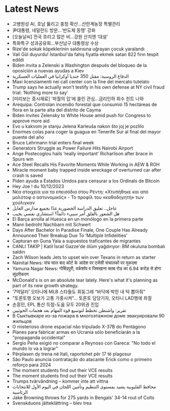 # Latest News
-  고병원성 AI, 호남 뚫리고 충청 확산…산란계농장 특별관리
-  尹대통령, 네덜란드 방문…‘반도체 동맹’ 강화
-  [오늘날씨] 전국 흐리고 많은 비…강원 산지엔 ‘대설’
-  특화특구 성과공유회…부산남구 대통령상 수상
-  Rize'de sokak köpeklerinin saldırısına uğrayan çocuk yaralandı
-  Vali Gül duyurdu! İstanbul'da fahiş fiyatla ekmek satan 822 fırın tespit edildi
-  Biden invita a Zelenski a Washington después del bloqueo de la oposición a nuevas ayudas a Kiev
-  الدفاع الروسية: مقتل 350 جنديا أوكرانيا في العمليات العسكرية
-  Maxi licenziamenti nei call center con la fine del mercato tutelato
-  Trump says he actually won’t testify in his own defense at NY civil fraud trial: ‘Nothing more to say’
-  [미리보는 증시재료] '파월의 입'에 쏠린 관심…금리인하 회수 힌트 나와
-  Arequipa: Controlan incendio forestal que consumió 15 hectáreas de flora en la parte alta del distrito de Cayma
-  Biden invites Zelensky to White House amid push for Congress to approve more aid
-  Evo u kakvom je stanju Jelena Karleuša nakon što joj je pozlilo
-  Enormes colas para coger la guagua en Tenerife Sur al final del mayor puente del año
-  Bruce Lehrmann trial enters final week
-  Generators Struggle as Power Failure Hits Nairobi Airport
-  Ange Postecoglou hails ‘really important’ Richarlison after brace in Spurs win
-  Ace Steel Recalls His Favorite Moments While Working in AEW & ROH
-  Miracle moment baby trapped inside wreckage of overturned car after crash is saved
-  Piden ayuda a Estados Unidos para censurar a los Ordinals de Bitcoin
-  Hey Joe ! du 10/12/2023
-  Νέα στοιχεία για τα επεισόδια στου Ρέντη: «Χτυπήθηκε και από μολότοφ ο αστυνομικός» - Το προφίλ του «καθοδηγητή» των χούλιγκαν
-  عاجل.. تعليق الدراسة الحضورية غدًا بجميع مدارس الغايل
-  هل الشعور بالقلق أمر سييء دائماً؟ استشاري نفسي يجيب
-  El Barça arrolla al Huesca en un monólogo en la primera parte
-  Mann bedroht Nachbarn mit Schwert
-  Days After Bachelor In Paradise Finale, One Couple Has Already Announced Their Breakup Due To ‘Multiple Infidelities’
-  Capturan en Guna Yala a supuestos traficantes de migrantes
-  CANLI TAKİP | Katil İsrail Gazze'de ölüm yağdırıyor: BM okuluna bombalı saldırı
-  Zach Wilson leads Jets to upset win over Texans in return as starter
-  Nainital News: पांच साल बाद कोर्ट के आदेश पर एजेंसी संचालकों पर मुकदमा
-  Yamuna Nagar News: गोबिंदपुरी, वर्कशॉप व जिमखाना क्लब रोड का 6.94 करोड़ से होगा सुंदरीकरण
-  McDonald's is on an absolute tear lately. Here's what it's planning as part of its new growth strategy.
-  ‘7억달러’ 오타니에 MLB 스타들도 휘둥그레 “바닥에 박힌 내 턱 뽑아줘”
-  "토론토행 오보가 고통 가중시켜"… 토론토 담당기자, 오타니 LAD행에 좌절
-  손흥민, EPL 통산 득점-도움 모두 20위권 진입
-  تقرير: واشنطن تخطط لتوسيع قوة المهام بعد هجمات الحوثيين
-  В Сыктывкаре из-за пожара в многоэтажном доме эвакуировали 90 жильцов
-  O misterioso drone espacial não tripulado X-37B do Pentágono
-  Planes para fabricar armas en Ucrania sólo beneficiarán a la "propaganda occidental"
-  Sergio Peña exigió no comparar a Reynoso con Gareca: "No todo el mundo lo va a lograr"
-  Përplasen dy trena në Itali, raportohet për 17 të plagosur
-  São Paulo anuncia contratação do atacante Erick como o primeiro reforço para 2024
-  The moment students find out their VCE results
-  The moment students find out their VCE results
-  Trumps tvärvändning – kommer inte att vittna
-  محافظ القليوبية يشيد بمستوى التنظيم وتأمين اللجان في اليوم الأول للانتخابات الرئاسية
-  Jake Browning throws for 275 yards in Bengals' 34-14 rout of Colts
-  Svenskduons jätteklättring – blev trea
